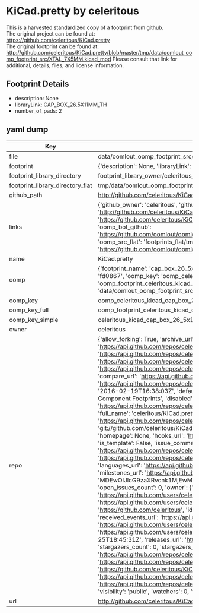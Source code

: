 # KiCad.pretty by celeritous  
This is a harvested standardized copy of a footprint from github.  
The original project can be found at:  
https://github.com/celeritous/KiCad.pretty  
The original footprint can be found at:
http://github.com/celeritous/KiCad.pretty/blob/master/tmp/data/oomlout_oomp_footprint_src/XTAL_7X5MM.kicad_mod
Please consult that link for additional, details, files, and license information.  
## Footprint Details
* description: None  
* libraryLink: CAP_BOX_26.5X11MM_TH  
* number_of_pads: 2  
## yaml dump  
| Key | Value |  
| --- | --- |  
| file | data/oomlout_oomp_footprint_src/KiCad.pretty/CAP_BOX_26.5X11MM_TH.kicad_mod |  
| footprint | {'description': None, 'libraryLink': 'CAP_BOX_26.5X11MM_TH', 'number_of_pads': 2} |  
| footprint_library_directory | footprint_library_owner/celeritous_KiCad.pretty |  
| footprint_library_directory_flat | tmp/data/oomlout_oomp_footprint_src/footprints_flat/celeritous_kicad_cap_box_26_5x11mm_th/working |  
| github_path | http://github.com/celeritous/KiCad.pretty/blob/master/tmp/data/oomlout_oomp_footprint_src/CAP_BOX_26.5X11MM_TH.kicad_mod |  
| links | {'github_owner': 'celeritous', 'github_repo_name': 'KiCad.pretty', 'github_src': 'http://github.com/celeritous/KiCad.pretty/blob/master/tmp/data/oomlout_oomp_footprint_src/XTAL_7X5MM.kicad_mod', 'github_src_repo': 'https://github.com/celeritous/KiCad.pretty', 'oomp_bot': 'tmp/data/oomlout_oomp_footprint_src/footprints/celeritous_kicad_cap_box_26_5x11mm_th/working', 'oomp_bot_github': 'https://github.com/oomlout/oomlout_oomp_footprint_bot/tree/main/tmp/data/oomlout_oomp_footprint_src/footprints/celeritous_kicad_cap_box_26_5x11mm_th/working', 'oomp_src_flat': 'footprints_flat/tmp/data/oomlout_oomp_footprint_src/footprints_flat/celeritous_kicad_cap_box_26_5x11mm_th/working', 'oomp_src_flat_github': 'https://github.com/oomlout/oomlout_oomp_footprint_src/tree/main/tmp/data/oomlout_oomp_footprint_src/footprints_flat/celeritous_kicad_cap_box_26_5x11mm_th/working'} |  
| name | KiCad.pretty |  
| oomp | {'footprint_name': 'cap_box_26_5x11mm_th', 'library_name': 'kicad', 'md5': 'fd086773d77ca56934decbb4c4a4ef8a', 'md5_10': 'fd086773d7', 'md5_5': 'fd086', 'md5_6': 'fd0867', 'oomp_key': 'oomp_celeritous_kicad_cap_box_26_5x11mm_th', 'oomp_key_extra': 'oomp_footprint_celeritous_kicad_cap_box_26_5x11mm_th', 'oomp_key_full': 'oomp_footprint_celeritous_kicad_cap_box_26_5x11mm_th_fd0867', 'oomp_key_simple': 'celeritous_kicad_cap_box_26_5x11mm_th', 'original_filename': 'data/oomlout_oomp_footprint_src/KiCad.pretty/CAP_BOX_26.5X11MM_TH.kicad_mod', 'owner_name': 'celeritous'} |  
| oomp_key | oomp_celeritous_kicad_cap_box_26_5x11mm_th |  
| oomp_key_full | oomp_footprint_celeritous_kicad_cap_box_26_5x11mm_th |  
| oomp_key_simple | celeritous_kicad_cap_box_26_5x11mm_th |  
| owner | celeritous |  
| repo | {'allow_forking': True, 'archive_url': 'https://api.github.com/repos/celeritous/KiCad.pretty/{archive_format}{/ref}', 'archived': False, 'assignees_url': 'https://api.github.com/repos/celeritous/KiCad.pretty/assignees{/user}', 'blobs_url': 'https://api.github.com/repos/celeritous/KiCad.pretty/git/blobs{/sha}', 'branches_url': 'https://api.github.com/repos/celeritous/KiCad.pretty/branches{/branch}', 'clone_url': 'https://github.com/celeritous/KiCad.pretty.git', 'collaborators_url': 'https://api.github.com/repos/celeritous/KiCad.pretty/collaborators{/collaborator}', 'comments_url': 'https://api.github.com/repos/celeritous/KiCad.pretty/comments{/number}', 'commits_url': 'https://api.github.com/repos/celeritous/KiCad.pretty/commits{/sha}', 'compare_url': 'https://api.github.com/repos/celeritous/KiCad.pretty/compare/{base}...{head}', 'contents_url': 'https://api.github.com/repos/celeritous/KiCad.pretty/contents/{+path}', 'contributors_url': 'https://api.github.com/repos/celeritous/KiCad.pretty/contributors', 'created_at': '2016-02-19T16:38:03Z', 'default_branch': 'master', 'deployments_url': 'https://api.github.com/repos/celeritous/KiCad.pretty/deployments', 'description': 'Celeritous KiCad Component Footprints', 'disabled': False, 'downloads_url': 'https://api.github.com/repos/celeritous/KiCad.pretty/downloads', 'events_url': 'https://api.github.com/repos/celeritous/KiCad.pretty/events', 'fork': False, 'forks': 0, 'forks_count': 0, 'forks_url': 'https://api.github.com/repos/celeritous/KiCad.pretty/forks', 'full_name': 'celeritous/KiCad.pretty', 'git_commits_url': 'https://api.github.com/repos/celeritous/KiCad.pretty/git/commits{/sha}', 'git_refs_url': 'https://api.github.com/repos/celeritous/KiCad.pretty/git/refs{/sha}', 'git_tags_url': 'https://api.github.com/repos/celeritous/KiCad.pretty/git/tags{/sha}', 'git_url': 'git://github.com/celeritous/KiCad.pretty.git', 'has_discussions': False, 'has_downloads': True, 'has_issues': True, 'has_pages': False, 'has_projects': True, 'has_wiki': True, 'homepage': None, 'hooks_url': 'https://api.github.com/repos/celeritous/KiCad.pretty/hooks', 'html_url': 'https://github.com/celeritous/KiCad.pretty', 'id': 52101463, 'is_template': False, 'issue_comment_url': 'https://api.github.com/repos/celeritous/KiCad.pretty/issues/comments{/number}', 'issue_events_url': 'https://api.github.com/repos/celeritous/KiCad.pretty/issues/events{/number}', 'issues_url': 'https://api.github.com/repos/celeritous/KiCad.pretty/issues{/number}', 'keys_url': 'https://api.github.com/repos/celeritous/KiCad.pretty/keys{/key_id}', 'labels_url': 'https://api.github.com/repos/celeritous/KiCad.pretty/labels{/name}', 'language': None, 'languages_url': 'https://api.github.com/repos/celeritous/KiCad.pretty/languages', 'license': None, 'merges_url': 'https://api.github.com/repos/celeritous/KiCad.pretty/merges', 'milestones_url': 'https://api.github.com/repos/celeritous/KiCad.pretty/milestones{/number}', 'mirror_url': None, 'name': 'KiCad.pretty', 'network_count': 0, 'node_id': 'MDEwOlJlcG9zaXRvcnk1MjEwMTQ2Mw==', 'notifications_url': 'https://api.github.com/repos/celeritous/KiCad.pretty/notifications{?since,all,participating}', 'open_issues': 0, 'open_issues_count': 0, 'owner': {'avatar_url': 'https://avatars.githubusercontent.com/u/6216929?v=4', 'events_url': 'https://api.github.com/users/celeritous/events{/privacy}', 'followers_url': 'https://api.github.com/users/celeritous/followers', 'following_url': 'https://api.github.com/users/celeritous/following{/other_user}', 'gists_url': 'https://api.github.com/users/celeritous/gists{/gist_id}', 'gravatar_id': '', 'html_url': 'https://github.com/celeritous', 'id': 6216929, 'login': 'celeritous', 'node_id': 'MDQ6VXNlcjYyMTY5Mjk=', 'organizations_url': 'https://api.github.com/users/celeritous/orgs', 'received_events_url': 'https://api.github.com/users/celeritous/received_events', 'repos_url': 'https://api.github.com/users/celeritous/repos', 'site_admin': False, 'starred_url': 'https://api.github.com/users/celeritous/starred{/owner}{/repo}', 'subscriptions_url': 'https://api.github.com/users/celeritous/subscriptions', 'type': 'User', 'url': 'https://api.github.com/users/celeritous'}, 'private': False, 'pulls_url': 'https://api.github.com/repos/celeritous/KiCad.pretty/pulls{/number}', 'pushed_at': '2018-06-25T18:45:31Z', 'releases_url': 'https://api.github.com/repos/celeritous/KiCad.pretty/releases{/id}', 'size': 106, 'ssh_url': 'git@github.com:celeritous/KiCad.pretty.git', 'stargazers_count': 0, 'stargazers_url': 'https://api.github.com/repos/celeritous/KiCad.pretty/stargazers', 'statuses_url': 'https://api.github.com/repos/celeritous/KiCad.pretty/statuses/{sha}', 'subscribers_count': 1, 'subscribers_url': 'https://api.github.com/repos/celeritous/KiCad.pretty/subscribers', 'subscription_url': 'https://api.github.com/repos/celeritous/KiCad.pretty/subscription', 'svn_url': 'https://github.com/celeritous/KiCad.pretty', 'tags_url': 'https://api.github.com/repos/celeritous/KiCad.pretty/tags', 'teams_url': 'https://api.github.com/repos/celeritous/KiCad.pretty/teams', 'temp_clone_token': None, 'topics': [], 'trees_url': 'https://api.github.com/repos/celeritous/KiCad.pretty/git/trees{/sha}', 'updated_at': '2018-06-25T18:45:32Z', 'url': 'https://api.github.com/repos/celeritous/KiCad.pretty', 'visibility': 'public', 'watchers': 0, 'watchers_count': 0, 'web_commit_signoff_required': False} |  
| url | http://github.com/celeritous/KiCad.pretty |  

